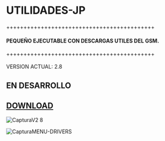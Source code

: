 # UTILIDADES-JP 
+++++++++++++++++++++++++++++++++++++++++++
<h4>PEQUEÑO EJECUTABLE CON DESCARGAS UTILES DEL GSM.</h4>
+++++++++++++++++++++++++++++++++++++++++++
<br></br>
VERSION ACTUAL: 2.8

**EN DESARROLLO**
-------------------------------------------------
[DOWNLOAD](https://github.com/joseph-nc/UTILIDADES-JP/releases/download/V2.8/JP-TOOLS-V2.8.exe)
-------------------------------------------------


![CapturaV2 8](https://github.com/joseph-nc/UTILIDADES-JP/assets/81875707/3eb22118-f8a7-42e2-aedd-43ba0e637082)

![CapturaMENU-DRIVERS](https://github.com/joseph-nc/UTILIDADES-JP/assets/81875707/da436762-59c7-453d-858d-03ad316bc953)
